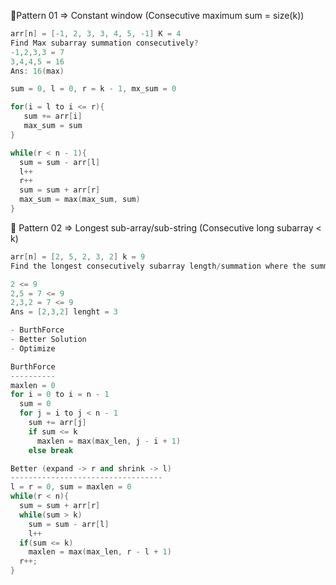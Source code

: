 🔴Pattern 01 => Constant window (Consecutive maximum sum = size(k))   

```c++
arr[n] = [-1, 2, 3, 3, 4, 5, -1] K = 4
Find Max subarray summation consecutively?
-1,2,3,3 = 7
3,4,4,5 = 16
Ans: 16(max)
```
```c++
sum = 0, l = 0, r = k - 1, mx_sum = 0

for(i = l to i <= r){
   sum += arr[i]
   max_sum = sum
}

while(r < n - 1){
  sum = sum - arr[l]
  l++
  r++
  sum = sum + arr[r]
  max_sum = max(max_sum, sum)
}
```

🔴 Pattern 02 => Longest sub-array/sub-string (Consecutive long subarray < k)   

```c++
arr[n] = [2, 5, 2, 3, 2] k = 9
Find the longest consecutively subarray length/summation where the summation is lesser than <= k

2 <= 9
2,5 = 7 <= 9
2,3,2 = 7 <= 9
Ans = [2,3,2] lenght = 3

- BurthForce
- Better Solution
- Optimize 
```

```c++
BurthForce
----------
maxlen = 0
for i = 0 to i = n - 1
  sum = 0
  for j = i to j < n - 1
    sum += arr[j]
    if sum <= k 
      maxlen = max(max_len, j - i + 1)
    else break
```

```c++
Better (expand -> r and shrink -> l)
----------------------------------
l = r = 0, sum = maxlen = 0
while(r < n){
  sum = sum + arr[r]
  while(sum > k)
    sum = sum - arr[l]
    l++
  if(sum <= k)
    maxlen = max(max_len, r - l + 1)
  r++;
}
```




